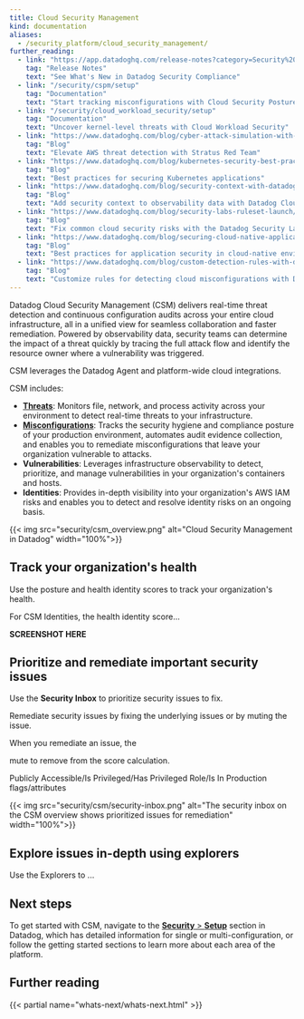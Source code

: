 ```yaml
---
title: Cloud Security Management
kind: documentation
aliases:
  - /security_platform/cloud_security_management/
further_reading:
  - link: "https://app.datadoghq.com/release-notes?category=Security%20%26%20Compliance"
    tag: "Release Notes"
    text: "See What's New in Datadog Security Compliance"
  - link: "/security/cspm/setup"
    tag: "Documentation"
    text: "Start tracking misconfigurations with Cloud Security Posture Management"
  - link: "/security/cloud_workload_security/setup"
    tag: "Documentation"
    text: "Uncover kernel-level threats with Cloud Workload Security"
  - link: "https://www.datadoghq.com/blog/cyber-attack-simulation-with-stratus-red-team/"
    tag: "Blog"
    text: "Elevate AWS threat detection with Stratus Red Team"
  - link: "https://www.datadoghq.com/blog/kubernetes-security-best-practices/"
    tag: "Blog"
    text: "Best practices for securing Kubernetes applications"
  - link: "https://www.datadoghq.com/blog/security-context-with-datadog-cloud-security-management/"
    tag: "Blog"
    text: "Add security context to observability data with Datadog Cloud Security Management"
  - link: "https://www.datadoghq.com/blog/security-labs-ruleset-launch/"
    tag: "Blog"
    text: "Fix common cloud security risks with the Datadog Security Labs Ruleset"
  - link: "https://www.datadoghq.com/blog/securing-cloud-native-applications/"
    tag: "Blog"
    text: "Best practices for application security in cloud-native environments"
  - link: "https://www.datadoghq.com/blog/custom-detection-rules-with-datadog-cloud-security-management/"
    tag: "Blog"
    text: "Customize rules for detecting cloud misconfigurations with Datadog Cloud Security Management"
---
```


Datadog Cloud Security Management (CSM) delivers real-time threat detection and continuous configuration audits across your entire cloud infrastructure, all in a unified view for seamless collaboration and faster remediation. Powered by observability data, security teams can determine the impact of a threat quickly by tracing the full attack flow and identify the resource owner where a vulnerability was triggered.

CSM leverages the Datadog Agent and platform-wide cloud integrations.

CSM includes:

- [**Threats**][1]: Monitors file, network, and process activity across your environment to detect real-time threats to your infrastructure.
- [**Misconfigurations**][2]: Tracks the security hygiene and compliance posture of your production environment, automates audit evidence collection, and enables you to remediate misconfigurations that leave your organization vulnerable to attacks.
- **Vulnerabilities**: Leverages infrastructure observability to detect, prioritize, and manage vulnerabilities in your organization's containers and hosts.
- **Identities**: Provides in-depth visibility into your organization's AWS IAM risks and enables you to detect and resolve identity risks on an ongoing basis.

{{< img src="security/csm_overview.png" alt="Cloud Security Management in Datadog" width="100%">}}

## Track your organization's health

Use the posture and health identity scores to track your organization's health.

For CSM Identities, the health identity score...

**SCREENSHOT HERE**

## Prioritize and remediate important security issues

Use the **Security Inbox** to prioritize security issues to fix.

Remediate security issues by fixing the underlying issues or by muting the issue.

When you remediate an issue, the

mute to remove from the score calculation.

Publicly Accessible/Is Privileged/Has Privileged Role/Is In Production flags/attributes

{{< img src="security/csm/security-inbox.png" alt="The security inbox on the CSM overview shows prioritized issues for remediation" width="100%">}}

## Explore issues in-depth using explorers

Use the Explorers to ...

## Next steps

To get started with CSM, navigate to the [**Security** > **Setup**][3] section in Datadog, which has detailed information for single or multi-configuration, or follow the getting started sections to learn more about each area of the platform.

## Further reading

{{< partial name="whats-next/whats-next.html" >}}

[1]: /security/cloud_workload_security/
[2]: /security/cspm/
[3]: https://app.datadoghq.com/security/configuration
